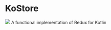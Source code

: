 # KoStore
[![](https://jitpack.io/v/lamartio/kostore.svg)](https://jitpack.io/#lamartio/kostore)
A functional implementation of Redux for Kotlin
